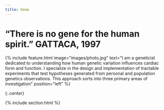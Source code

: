 ```yaml
---
title: Home
---
```

# “There is no gene for the human spirit.” GATTACA, 1997

{% include feature.html
  image="images/photo.jpg"
  text="I am a geneticist dedicated to understanding how human genetic variation influences cardiac form and function. I specialize in the design and implementation of tractable experiments that test hypotheses generated from personal and population genetics observations. This approach sorts into three primary areas of investigation"
  position="left"
%}

{:.center}

{% include section.html %}

